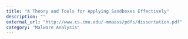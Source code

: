 ```yaml
---
title: "A Theory and Tools for Applying Sandboxes Effectively"
description: ""
external_url: "http://www.cs.cmu.edu/~mmaass/pdfs/dissertation.pdf"
category: "Malware Analysis"
---
```

